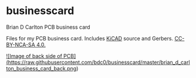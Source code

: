 # businesscard
Brian D Carlton PCB business card

Files for my PCB business card. Includes <a href="http://kicad-pcb.org/">KiCAD</a> source and Gerbers. <a href="https://creativecommons.org/licenses/by-nc-sa/4.0">CC-BY-NCA-SA 4.0.

![Image of back side of PCB]
(https://raw.githubusercontent.com/bdc0/businesscard/master/brian_d_carlton_business_card_back.png)
